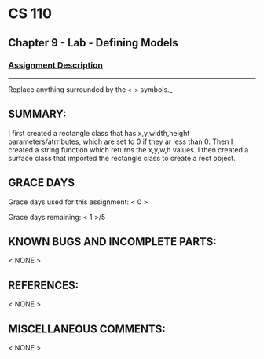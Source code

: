 # CS 110
## Chapter 9 - Lab - Defining Models

### [Assignment Description](https://docs.google.com/document/d/15DfkIaMl1zTHGfpNH6NFQGl9UYp_GamYK79O8CZCddc/edit?usp=sharing)

***
Replace anything surrounded by the `< >` symbols._

## SUMMARY:
   I first created a rectangle class that has x,y,width,height parameters/atrributes, which are set to 0 if they ar less than 0. Then I created a string function which returns the x,y,w,h values. I then created a surface class that imported the rectangle class to create a rect object.
## GRACE DAYS
Grace days used for this assignment: < 0 >

Grace days remaining: < 1 >/5

## KNOWN BUGS AND INCOMPLETE PARTS:
 < NONE >

## REFERENCES:
 < NONE >

## MISCELLANEOUS COMMENTS:
 < NONE >
